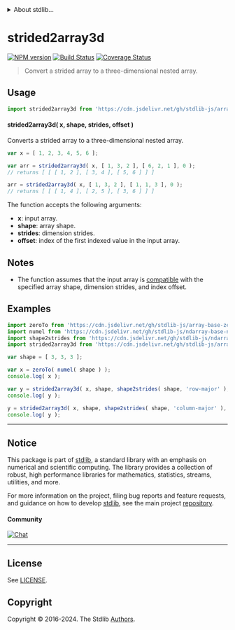 <!--

@license Apache-2.0

Copyright (c) 2023 The Stdlib Authors.

Licensed under the Apache License, Version 2.0 (the "License");
you may not use this file except in compliance with the License.
You may obtain a copy of the License at

   http://www.apache.org/licenses/LICENSE-2.0

Unless required by applicable law or agreed to in writing, software
distributed under the License is distributed on an "AS IS" BASIS,
WITHOUT WARRANTIES OR CONDITIONS OF ANY KIND, either express or implied.
See the License for the specific language governing permissions and
limitations under the License.

-->


<details>
  <summary>
    About stdlib...
  </summary>
  <p>We believe in a future in which the web is a preferred environment for numerical computation. To help realize this future, we've built stdlib. stdlib is a standard library, with an emphasis on numerical and scientific computation, written in JavaScript (and C) for execution in browsers and in Node.js.</p>
  <p>The library is fully decomposable, being architected in such a way that you can swap out and mix and match APIs and functionality to cater to your exact preferences and use cases.</p>
  <p>When you use stdlib, you can be absolutely certain that you are using the most thorough, rigorous, well-written, studied, documented, tested, measured, and high-quality code out there.</p>
  <p>To join us in bringing numerical computing to the web, get started by checking us out on <a href="https://github.com/stdlib-js/stdlib">GitHub</a>, and please consider <a href="https://opencollective.com/stdlib">financially supporting stdlib</a>. We greatly appreciate your continued support!</p>
</details>

# strided2array3d

[![NPM version][npm-image]][npm-url] [![Build Status][test-image]][test-url] [![Coverage Status][coverage-image]][coverage-url] <!-- [![dependencies][dependencies-image]][dependencies-url] -->

> Convert a strided array to a three-dimensional nested array.

<section class="intro">

</section>

<!-- /.intro -->



<section class="usage">

## Usage

```javascript
import strided2array3d from 'https://cdn.jsdelivr.net/gh/stdlib-js/array-base-strided2array3d@deno/mod.js';
```

#### strided2array3d( x, shape, strides, offset )

Converts a strided array to a three-dimensional nested array.

```javascript
var x = [ 1, 2, 3, 4, 5, 6 ];

var arr = strided2array3d( x, [ 1, 3, 2 ], [ 6, 2, 1 ], 0 );
// returns [ [ [ 1, 2 ], [ 3, 4 ], [ 5, 6 ] ] ]

arr = strided2array3d( x, [ 1, 3, 2 ], [ 1, 1, 3 ], 0 );
// returns [ [ [ 1, 4 ], [ 2, 5 ], [ 3, 6 ] ] ]
```

The function accepts the following arguments:

-   **x**: input array.
-   **shape**: array shape.
-   **strides**: dimension strides.
-   **offset**: index of the first indexed value in the input array.

</section>

<!-- /.usage -->

<section class="notes">

## Notes

-   The function assumes that the input array is [compatible][@stdlib/ndarray/base/assert/is-buffer-length-compatible] with the specified array shape, dimension strides, and index offset.

</section>

<!-- /.notes -->

<section class="examples">

## Examples

<!-- eslint no-undef: "error" -->

```javascript
import zeroTo from 'https://cdn.jsdelivr.net/gh/stdlib-js/array-base-zero-to@deno/mod.js';
import numel from 'https://cdn.jsdelivr.net/gh/stdlib-js/ndarray-base-numel@deno/mod.js';
import shape2strides from 'https://cdn.jsdelivr.net/gh/stdlib-js/ndarray-base-shape2strides@deno/mod.js';
import strided2array3d from 'https://cdn.jsdelivr.net/gh/stdlib-js/array-base-strided2array3d@deno/mod.js';

var shape = [ 3, 3, 3 ];

var x = zeroTo( numel( shape ) );
console.log( x );

var y = strided2array3d( x, shape, shape2strides( shape, 'row-major' ), 0 );
console.log( y );

y = strided2array3d( x, shape, shape2strides( shape, 'column-major' ), 0 );
console.log( y );
```

</section>

<!-- /.examples -->

<!-- Section for related `stdlib` packages. Do not manually edit this section, as it is automatically populated. -->

<section class="related">

</section>

<!-- /.related -->

<!-- Section for all links. Make sure to keep an empty line after the `section` element and another before the `/section` close. -->


<section class="main-repo" >

* * *

## Notice

This package is part of [stdlib][stdlib], a standard library with an emphasis on numerical and scientific computing. The library provides a collection of robust, high performance libraries for mathematics, statistics, streams, utilities, and more.

For more information on the project, filing bug reports and feature requests, and guidance on how to develop [stdlib][stdlib], see the main project [repository][stdlib].

#### Community

[![Chat][chat-image]][chat-url]

---

## License

See [LICENSE][stdlib-license].


## Copyright

Copyright &copy; 2016-2024. The Stdlib [Authors][stdlib-authors].

</section>

<!-- /.stdlib -->

<!-- Section for all links. Make sure to keep an empty line after the `section` element and another before the `/section` close. -->

<section class="links">

[npm-image]: http://img.shields.io/npm/v/@stdlib/array-base-strided2array3d.svg
[npm-url]: https://npmjs.org/package/@stdlib/array-base-strided2array3d

[test-image]: https://github.com/stdlib-js/array-base-strided2array3d/actions/workflows/test.yml/badge.svg?branch=main
[test-url]: https://github.com/stdlib-js/array-base-strided2array3d/actions/workflows/test.yml?query=branch:main

[coverage-image]: https://img.shields.io/codecov/c/github/stdlib-js/array-base-strided2array3d/main.svg
[coverage-url]: https://codecov.io/github/stdlib-js/array-base-strided2array3d?branch=main

<!--

[dependencies-image]: https://img.shields.io/david/stdlib-js/array-base-strided2array3d.svg
[dependencies-url]: https://david-dm.org/stdlib-js/array-base-strided2array3d/main

-->

[chat-image]: https://img.shields.io/gitter/room/stdlib-js/stdlib.svg
[chat-url]: https://app.gitter.im/#/room/#stdlib-js_stdlib:gitter.im

[stdlib]: https://github.com/stdlib-js/stdlib

[stdlib-authors]: https://github.com/stdlib-js/stdlib/graphs/contributors

[umd]: https://github.com/umdjs/umd
[es-module]: https://developer.mozilla.org/en-US/docs/Web/JavaScript/Guide/Modules

[deno-url]: https://github.com/stdlib-js/array-base-strided2array3d/tree/deno
[deno-readme]: https://github.com/stdlib-js/array-base-strided2array3d/blob/deno/README.md
[umd-url]: https://github.com/stdlib-js/array-base-strided2array3d/tree/umd
[umd-readme]: https://github.com/stdlib-js/array-base-strided2array3d/blob/umd/README.md
[esm-url]: https://github.com/stdlib-js/array-base-strided2array3d/tree/esm
[esm-readme]: https://github.com/stdlib-js/array-base-strided2array3d/blob/esm/README.md
[branches-url]: https://github.com/stdlib-js/array-base-strided2array3d/blob/main/branches.md

[stdlib-license]: https://raw.githubusercontent.com/stdlib-js/array-base-strided2array3d/main/LICENSE

[@stdlib/ndarray/base/assert/is-buffer-length-compatible]: https://github.com/stdlib-js/ndarray-base-assert-is-buffer-length-compatible/tree/deno

</section>

<!-- /.links -->
